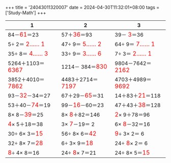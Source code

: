 +++ 
title = '24043011320007' 
date = 2024-04-30T11:32:01+08:00 
tags = ['Study-Math'] 
+++ 

1 | 2 | 3 
-- | -- | -- 
84－<font color=red size=4>61</font>＝23 | 57＋<font color=red size=4>36</font>＝93 | 39－<font color=red size=4> 3</font>＝36 
 5÷ 2＝<font color=red size=4> 2…… 1</font> | 47÷ 9＝<font color=red size=4> 5…… 2</font> | 64÷ 9＝<font color=red size=4> 7…… 1</font> 
35÷ 8＝<font color=red size=4> 4…… 3</font> | 33÷ 9＝<font color=red size=4> 3…… 6</font> |  7÷ 3＝<font color=red size=4> 2…… 1</font> 
5264＋1103＝<font color=red size=4>6367</font> | 1214－ 384＝<font color=red size=4>830</font> | 9804－7642＝<font color=red size=4>2162</font> 
3852＋4010＝<font color=red size=4>7862</font> | 4483＋2714＝<font color=red size=4>7197</font> | 4703＋4989＝<font color=red size=4>9692</font> 
93－<font color=red size=4>32</font>－34＝27 | 67＋29－<font color=red size=4>65</font>＝31 | 14＋83＋<font color=red size=4>21</font>＝118 
53＋40－<font color=red size=4>74</font>＝19 | 99－<font color=red size=4>16</font>－60＝23 | 47＋43＋<font color=red size=4>38</font>＝128 
 8× 8－<font color=red size=4>39</font>＝25 |  8×<font color=red size=4> 8</font>＋82＝146 | <font color=red size=4> 2</font>× 9＋78＝96 
<font color=red size=4> 4</font>× 5＋18＝38 |  3×<font color=red size=4> 7</font>－19＝ 2 |  6×<font color=red size=4> 8</font>－32＝16 
30÷ 6× 3＝<font color=red size=4>15</font> | 56÷ 8× 6＝<font color=red size=4>42</font> | <font color=red size=4> 9</font>÷ 3× 2＝ 6 
32÷ 8× 7＝<font color=red size=4>28</font> |  6÷ 3× 9＝<font color=red size=4>18</font> | 24÷<font color=red size=4> 8</font>× 2＝ 6 
<font color=red size=4> 8</font>÷ 4× 8＝16 | 24÷<font color=red size=4> 8</font>× 7＝21 | 24÷ 8× 5＝<font color=red size=4>15</font> 

